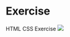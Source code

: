 # Exercise
HTML CSS Exercise
![](http://upload-images.jianshu.io/upload_images/1917079-a974b9da8629216a.png?imageMogr2/auto-orient/strip%7CimageView2/2/w/1240)
